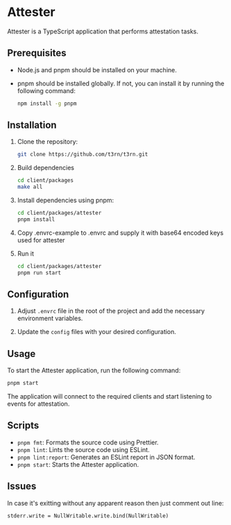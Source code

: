 # Attester

Attester is a TypeScript application that performs attestation tasks.

## Prerequisites

- Node.js and pnpm should be installed on your machine.
- pnpm should be installed globally. If not, you can install it by running the following command:

  ```bash
  npm install -g pnpm
  ```

## Installation

1. Clone the repository:

   ```bash
   git clone https://github.com/t3rn/t3rn.git
   ```

1. Build dependencies

   ```bash
   cd client/packages
   make all
   ```

1. Install dependencies using pnpm:

   ```bash
   cd client/packages/attester
   pnpm install
   ```

1. Copy .envrc-example to .envrc and supply it with base64 encoded keys used for attester

1. Run it
   ```bash
   cd client/packages/attester
   pnpm run start
   ```

## Configuration

1. Adjust `.envrc` file in the root of the project and add the necessary environment variables. 

1. Update the `config` files with your desired configuration.

## Usage

To start the Attester application, run the following command:

```bash
pnpm start
```

The application will connect to the required clients and start listening to events for attestation.

## Scripts

- `pnpm fmt`: Formats the source code using Prettier.
- `pnpm lint`: Lints the source code using ESLint.
- `pnpm lint:report`: Generates an ESLint report in JSON format.
- `pnpm start`: Starts the Attester application.

## Issues

In case it's exitting without any apparent reason then just comment out line:

```
stderr.write = NullWritable.write.bind(NullWritable)
```
